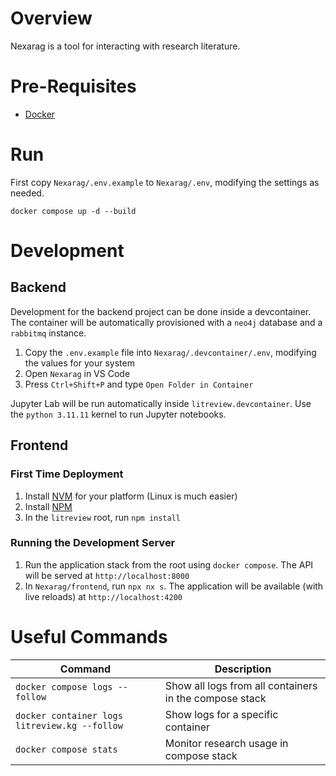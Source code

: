 # Overview
Nexarag is a tool for interacting with research literature.

# Pre-Requisites
- [Docker](https://docs.docker.com/engine/install/)

# Run
First copy `Nexarag/.env.example` to `Nexarag/.env`, modifying the settings as needed.

```
docker compose up -d --build
```

# Development
## Backend
Development for the backend project can be done inside a devcontainer. The container will be automatically provisioned with a `neo4j` database and a `rabbitmq` instance. 

1. Copy the `.env.example` file into `Nexarag/.devcontainer/.env`, modifying the values for your system
2. Open `Nexarag` in VS Code
3. Press `Ctrl+Shift+P` and type `Open Folder in Container`

Jupyter Lab will be run automatically inside `litreview.devcontainer`. Use the `python 3.11.11` kernel to run Jupyter notebooks.

## Frontend
### First Time Deployment
1. Install [NVM](https://github.com/nvm-sh/nvm) for your platform (Linux is much easier)
2. Install [NPM](https://docs.npmjs.com/downloading-and-installing-node-js-and-npm)
3. In the `litreview` root, run `npm install`

### Running the Development Server
1. Run the application stack from the root using `docker compose`. The API will be served at `http://localhost:8000`
2. In `Nexarag/frontend`, run `npx nx s`. The application will be available (with live reloads) at `http://localhost:4200`

# Useful Commands
|Command|Description|
|-|-|
|`docker compose logs --follow` | Show all logs from all containers in the compose stack|
|`docker container logs litreview.kg --follow` | Show logs for a specific container|
|`docker compose stats` | Monitor research usage in compose stack |
